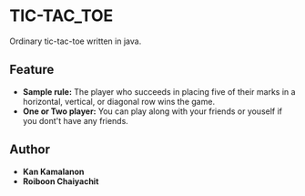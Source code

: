 # TIC-TAC_TOE
Ordinary tic-tac-toe written in java.
## Feature
 - **Sample rule:** The player who succeeds in placing five of their marks in a horizontal, vertical, or diagonal row wins the game. 
 - **One or Two player:** You can play along with your friends or youself if you dont't have any friends.

## Author
 - **Kan Kamalanon**
 - **Roiboon Chaiyachit**

